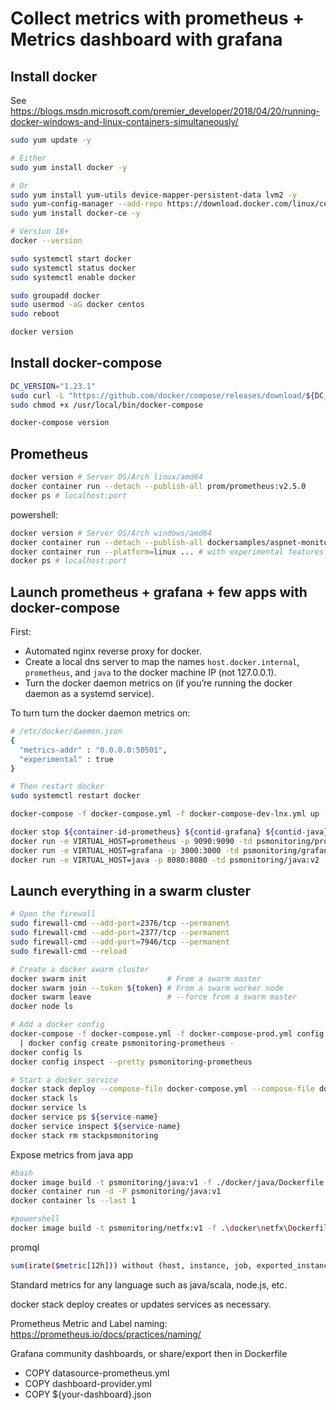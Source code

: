 # Collect metrics with prometheus + Metrics dashboard with grafana

## Install docker

See https://blogs.msdn.microsoft.com/premier_developer/2018/04/20/running-docker-windows-and-linux-containers-simultaneously/

```bash
sudo yum update -y

# Either
sudo yum install docker -y

# Or
sudo yum install yum-utils device-mapper-persistent-data lvm2 -y
sudo yum-config-manager --add-repo https://download.docker.com/linux/centos/docker-ce.repo
sudo yum install docker-ce -y

# Version 18+
docker --version

sudo systemctl start docker
sudo systemctl status docker
sudo systemctl enable docker

sudo groupadd docker
sudo usermod -aG docker centos
sudo reboot

docker version
```

## Install docker-compose

```bash
DC_VERSION="1.23.1"
sudo curl -L "https://github.com/docker/compose/releases/download/${DC_VERSION}/docker-compose-$(uname -s)-$(uname -m)" -o /usr/local/bin/docker-compose
sudo chmod +x /usr/local/bin/docker-compose

docker-compose version
```

## Prometheus

```bash
docker version # Server OS/Arch linux/amd64
docker container run --detach --publish-all prom/prometheus:v2.5.0
docker ps # localhost:port
```

powershell:
```bash
docker version # Server OS/Arch windows/amd64
docker container run --detach --publish-all dockersamples/aspnet-monitoring-prometheus:2.3.1
docker container run --platform=linux ... # with experimental features
docker ps # localhost:port
```

## Launch prometheus + grafana + few apps with docker-compose

First:
- Automated nginx reverse proxy for docker.
- Create a local dns server to map the names `host.docker.internal`, `prometheus`, and `java` to the docker machine IP (not 127.0.0.1).
- Turn the docker daemon metrics on (if you’re running the docker daemon as a systemd service).

To turn turn the docker daemon metrics on:
```bash
# /etc/docker/daemon.json
{
  "metrics-addr" : "0.0.0.0:50501",
  "experimental" : true
}

# Then restart docker
sudo systemctl restart docker
```

```bash
docker-compose -f docker-compose.yml -f docker-compose-dev-lnx.yml up -d

docker stop ${container-id-prometheus} ${contid-grafana} ${contid-java}
docker run -e VIRTUAL_HOST=prometheus -p 9090:9090 -td psmonitoring/prometheus:v2.3.1
docker run -e VIRTUAL_HOST=grafana -p 3000:3000 -td psmonitoring/grafana:5.2.1
docker run -e VIRTUAL_HOST=java -p 8080:8080 -td psmonitoring/java:v2
```

## Launch everything in a swarm cluster

```bash
# Open the firewall
sudo firewall-cmd --add-port=2376/tcp --permanent
sudo firewall-cmd --add-port=2377/tcp --permanent
sudo firewall-cmd --add-port=7946/tcp --permanent
sudo firewall-cmd --reload

# Create a docker swarm cluster
docker swarm init                  # From a swarm master
docker swarm join --token ${token} # From a swarm worker node
docker swarm leave                 # --force from a swarm master
docker node ls

# Add a docker config
docker-compose -f docker-compose.yml -f docker-compose-prod.yml config \
  | docker config create psmonitoring-prometheus -
docker config ls
docker config inspect --pretty psmonitoring-prometheus

# Start a docker service
docker stack deploy --compose-file docker-compose.yml --compose-file docker-compose-prod.yml stackpsmonitoring
docker stack ls
docker service ls
docker service ps ${service-name}
docker service inspect ${service-name}
docker stack rm stackpsmonitoring
```

Expose metrics from java app
```bash
#bash
docker image build -t psmonitoring/java:v1 -f ./docker/java/Dockerfile .
docker container run -d -P psmonitoring/java:v1
docker container ls --last 1

#powershell
docker image build -t psmonitoring/netfx:v1 -f .\docker\netfx\Dockerfile .
```

promql
```bash
sum(irate($metric[12h])) without (host, instance, job, exported_instance)
```

Standard metrics for any language such as java/scala, node.js, etc.

docker stack deploy creates or updates services as necessary.

Prometheus Metric and Label naming:
https://prometheus.io/docs/practices/naming/

Grafana community dashboards, or share/export then in Dockerfile
- COPY datasource-prometheus.yml
- COPY dashboard-provider.yml
- COPY ${your-dashboard}.json
